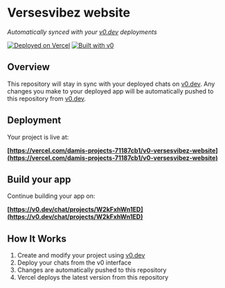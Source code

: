 # Versesvibez website

*Automatically synced with your [v0.dev](https://v0.dev) deployments*

[![Deployed on Vercel](https://img.shields.io/badge/Deployed%20on-Vercel-black?style=for-the-badge&logo=vercel)](https://vercel.com/damis-projects-71187cb1/v0-versesvibez-website)
[![Built with v0](https://img.shields.io/badge/Built%20with-v0.dev-black?style=for-the-badge)](https://v0.dev/chat/projects/W2kFxhWn1ED)

## Overview

This repository will stay in sync with your deployed chats on [v0.dev](https://v0.dev).
Any changes you make to your deployed app will be automatically pushed to this repository from [v0.dev](https://v0.dev).

## Deployment

Your project is live at:

**[https://vercel.com/damis-projects-71187cb1/v0-versesvibez-website](https://vercel.com/damis-projects-71187cb1/v0-versesvibez-website)**

## Build your app

Continue building your app on:

**[https://v0.dev/chat/projects/W2kFxhWn1ED](https://v0.dev/chat/projects/W2kFxhWn1ED)**

## How It Works

1. Create and modify your project using [v0.dev](https://v0.dev)
2. Deploy your chats from the v0 interface
3. Changes are automatically pushed to this repository
4. Vercel deploys the latest version from this repository